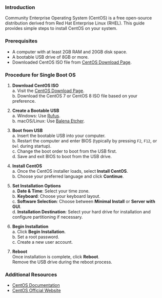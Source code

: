 ### Introduction
Community Enterprise Operating System (CentOS) is a free open-source distribution derived from Red Hat Enterprise Linux (RHEL). This guide provides simple steps to install CentOS on your system.

### Prerequisites
  - A computer with at least 2GB RAM and 20GB disk space.
  - A bootable USB drive of 8GB or more.
  - Downloaded CentOS ISO file from [CentOS Download Page](https://www.centos.org/download/).

### Procedure for Single Boot OS

1. **Download CentOS ISO**  
   a. Visit the [CentOS Download Page](https://www.centos.org/download/).  
   b. Download the CentOS 7 or CentOS 8 ISO file based on your preference.

2. **Create a Bootable USB**  
   a. Windows: Use [Rufus](https://rufus.ie/).  
   b. macOS/Linux: Use [Balena Etcher](https://www.balena.io/etcher/).

3. **Boot from USB**  
   a. Insert the bootable USB into your computer.  
   b. Restart the computer and enter BIOS (typically by pressing `F2`, `F12`, or `Del` during startup).  
   c. Change the boot order to boot from the USB first.  
   d. Save and exit BIOS to boot from the USB drive.

4. **Install CentOS**  
   a. Once the CentOS installer loads, select **Install CentOS**.  
   b. Choose your preferred language and click **Continue**.

5. **Set Installation Options**  
   a. **Date & Time**: Select your time zone.  
   b. **Keyboard**: Choose your keyboard layout.  
   c. **Software Selection**: Choose between **Minimal Install** or **Server with GUI**.  
   d. **Installation Destination**: Select your hard drive for installation and configure partitioning if necessary.

6. **Begin Installation**  
   a. Click **Begin Installation**.  
   b. Set a root password.  
   c. Create a new user account.

7. **Reboot**  
   Once installation is complete, click **Reboot**.  
   Remove the USB drive during the reboot process.

### Additional Resources
- [CentOS Documentation](https://docs.centos.org/en-US/docs/)
- [CentOS Official Website](https://www.centos.org/)
